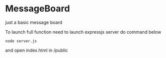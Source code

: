 # MessageBoard
just a basic message board

To launch full function need to launch expressjs server
do command below
```
node server.js
```
and
open index.html in /public
